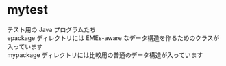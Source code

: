# mytest
テスト用の Java プログラムたち<br>
epackage ディレクトリには EMEs-aware なデータ構造を作るためのクラスが入っています<br>
mypackage ディレクトリには比較用の普通のデータ構造が入っています
